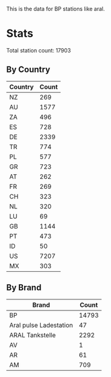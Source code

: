 This is the data for BP stations like aral.


# Stats

Total station count: 17903
## By Country

| Country | Count
| - | - 
| NZ | 269
| AU | 1577
| ZA | 496
| ES | 728
| DE | 2339
| TR | 774
| PL | 577
| GR | 723
| AT | 262
| FR | 269
| CH | 323
| NL | 320
| LU | 69
| GB | 1144
| PT | 473
| ID | 50
| US | 7207
| MX | 303
## By Brand

| Brand | Count
| - | - 
| BP | 14793
| Aral pulse Ladestation | 47
| ARAL Tankstelle | 2292
| AV | 1
| AR | 61
| AM | 709
